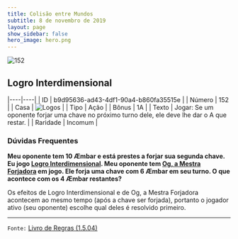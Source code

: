 ```yaml
---
title: Colisão entre Mundos
subtitle: 8 de novembro de 2019
layout: page
show_sidebar: false
hero_image: hero.png
---
```


![152](https://cdn.keyforgegame.com/media/card_front/pt/452_152_46PJ9C4HJP4M_pt.png)

## Logro Interdimensional

|----|----|
| ID | b9d95636-ad43-4df1-90a4-b860fa35515e |
| Número | 152 |
| Casa | ![Logos](https://archonarcana.com/images/thumb/c/ce/Logos.png/22px-Logos.png "Logos") |
| Tipo | Ação |
| Bônus | 1A |
| Texto | Jogar: Se um oponente forjar uma chave no próximo turno dele, ele deve lhe dar o A que restar. |
| Raridade | Incomum |

### Dúvidas Frequentes

**Meu oponente tem 10 Æmbar e está prestes a forjar sua segunda
chave. Eu jogo [Logro Interdimensional](/cota/112). Meu oponente
tem [Og, a Mestra Forjadora](/aoa/038) em jogo. Ele forja uma
chave com 6 Æmbar em seu turno. O que acontece com os 4
Æmbar restantes?**

Os efeitos de Logro Interdimensional e de Og, a Mestra Forjadora
acontecem ao mesmo tempo (após a chave ser forjada), portanto o
jogador ativo (seu oponente) escolhe qual deles é resolvido primeiro.

<hr/>

`Fonte:` [Livro de Regras (1.5.04)](https://drive.google.com/open?id=14pM1J8ZR_4hZbGFZt-ArQdAGsHCPEQdE)
